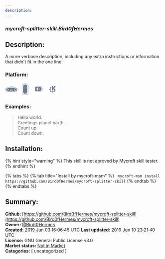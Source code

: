 ```yaml
---
description: 
---
```


### _mycroft-splitter-skill.Bird0fHermes_  
## Description:  
A more verbose description, including any extra instructions or
information that didn't fit in the one line.  
### Platform:  
 ![Mark I](../.gitbook/assets/mark-1-icon.png)  ![Mark II](../.gitbook/assets/mark-2-icon.png)  ![Picroft](../.gitbook/assets/picroft-icon.png)  ![plasmoid](../.gitbook/assets/kde.png)   
### Examples:  
> Hello world.  
> Greetings planet earth.  
> Count up.  
> Count down.  
  
## Installation:  
{% hint style="warning" %}
This skill is not aproved by Mycroft skill tester.
{% endhint %}
    
{% tabs %}
{% tab title="Install by mycroft-msm" %}
``` mycroft-msm install https://github.com/Bird0fHermes/mycroft-splitter-skill```
{% endtab %}
  {% endtabs %}
    
## Summary:  
**Github:** [https://github.com/Bird0fHermes/mycroft-splitter-skill](https://github.com/Bird0fHermes/mycroft-splitter-skill)  
**Owner:** [@Bird0fHermes](https://github.com/Bird0fHermes)  
**Created:** 2019 Jun 03 16:06:45 UTC  **Last updated:** 2019 Jun 10 23:21:40 UTC  
**License:** GNU General Public License v3.0  
**Market status:** [Not in Market](https://market.mycroft.ai/skill/)  
**Categories:** [ uncategorized ]   
